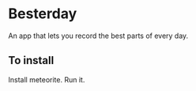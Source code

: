 Besterday
=========

An app that lets you record the best parts of every day.

## To install

Install meteorite. Run it.
